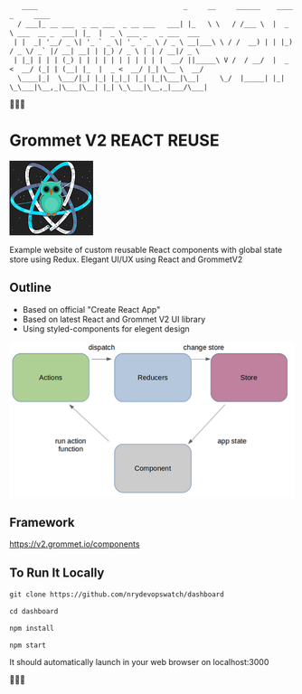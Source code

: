 ```text
   ____                                    _     __     ______    ____                 _     ____                     
  / ___|_ __ ___  _ __ ___  _ __ ___   ___| |_   \ \   / /___ \  |  _ \ ___  __ _  ___| |_  |  _ \ ___ _   _ ___  ___ 
 | |  _| '__/ _ \| '_ ` _ \| '_ ` _ \ / _ \ __|___\ \ / /  __) | | |_) / _ \/ _` |/ __| __| | |_) / _ \ | | / __|/ _ \
 | |_| | | | (_) | | | | | | | | | | |  __/ ||_____\ V /  / __/  |  _ <  __/ (_| | (__| |_  |  _ <  __/ |_| \__ \  __/
  \____|_|  \___/|_| |_| |_|_| |_| |_|\___|\__|     \_/  |_____| |_| \_\___|\__,_|\___|\__| |_| \_\___|\__,_|___/\___|
```   
🌟🌟🌟

# Grommet V2 REACT REUSE 
![](./images/react_reuse.png)

Example website of custom reusable React components with global state store using Redux. Elegant UI/UX using React and GrommetV2

## Outline

- Based on official "Create React App"
- Based on latest React and Grommet V2 UI library
- Using styled-components for elegent design

![](./images/redux.png)

## Framework
https://v2.grommet.io/components

## To Run It Locally

```
git clone https://github.com/nrydevopswatch/dashboard
```
```
cd dashboard
```
```
npm install
```
```
npm start
```
It should automatically launch in your web browser on localhost:3000

🌟🌟🌟